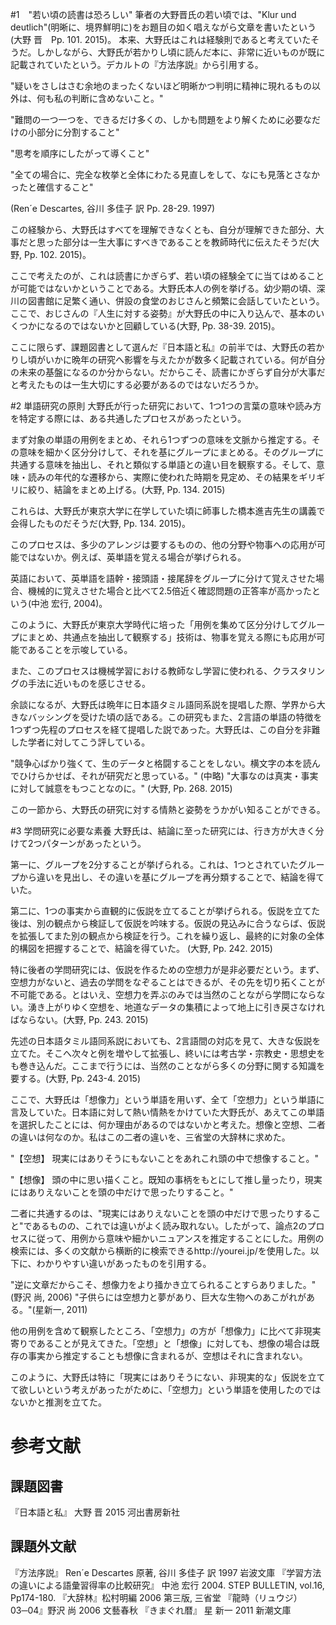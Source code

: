#1　"若い頃の読書は恐ろしい"
筆者の大野晋氏の若い頃では、"Klur und deutlich"(明晰に、境界鮮明に)をお題目の如く唱えながら文章を書いたという(大野 晋　Pp. 101. 2015)。
本来、大野氏はこれは経験則であると考えていたそうだ。しかしながら、大野氏が若かりし頃に読んだ本に、非常に近いものが既に記載されていたという。デカルトの『方法序説』から引用する。

"疑いをさしはさむ余地のまったくないほど明晰かつ判明に精神に現れるもの以外は、何も私の判断に含めないこと。"

"難問の一つ一つを、できるだけ多くの、しかも問題をより解くために必要なだけの小部分に分割すること"

"思考を順序にしたがって導くこと"

"全ての場合に、完全な枚挙と全体にわたる見直しをして、なにも見落とさなかったと確信すること"

(Ren´e Descartes, 谷川 多佳子 訳 Pp. 28-29. 1997)

この経験から、大野氏はすべてを理解できなくとも、自分が理解できた部分、大事だと思った部分は一生大事にすべきであることを教師時代に伝えたそうだ(大野, Pp. 102. 2015)。

ここで考えたのが、これは読書にかぎらず、若い頃の経験全てに当てはめることが可能ではないかということである。大野氏本人の例を挙げる。幼少期の頃、深川の図書館に足繁く通い、併設の食堂のおじさんと頻繁に会話していたという。ここで、おじさんの『人生に対する姿勢』が大野氏の中に入り込んで、基本のいくつかになるのではないかと回顧している(大野, Pp. 38-39. 2015)。

ここに限らず、課題図書として選んだ『日本語と私』の前半では、大野氏の若かりし頃がいかに晩年の研究へ影響を与えたかが数多く記載されている。何が自分の未来の基盤になるのか分からない。だからこそ、読書にかぎらず自分が大事だと考えたものは一生大切にする必要があるのではないだろうか。

#2 単語研究の原則
大野氏が行った研究において、1つ1つの言葉の意味や読み方を特定する際には、ある共通したプロセスがあったという。

まず対象の単語の用例をまとめ、それら1つずつの意味を文脈から推定する。その意味を細かく区分分けして、それを基にグループにまとめる。そのグループに共通する意味を抽出し、それと類似する単語との違い目を観察する。そして、意味・読みの年代的な遷移から、実際に使われた時期を見定め、その結果をギリギリに絞り、結論をまとめ上げる。(大野, Pp. 134. 2015)

これらは、大野氏が東京大学に在学していた頃に師事した橋本進吉先生の講義で会得したものだそうだ(大野, Pp. 134. 2015)。

このプロセスは、多少のアレンジは要するものの、他の分野や物事への応用が可能ではないか。例えば、英単語を覚える場合が挙げられる。

英語において、英単語を語幹・接頭語・接尾辞をグループに分けて覚えさせた場合、機械的に覚えさせた場合と比べて2.5倍近く確認問題の正答率が高かったという(中池 宏行, 2004)。

このように、大野氏が東京大学時代に培った「用例を集めて区分分けしてグループにまとめ、共通点を抽出して観察する」技術は、物事を覚える際にも応用が可能であることを示唆している。

また、このプロセスは機械学習における教師なし学習に使われる、クラスタリングの手法に近いものを感じさせる。

余談になるが、大野氏は晩年に日本語タミル語同系説を提唱した際、学界から大きなバッシングを受けた頃の話である。この研究もまた、2言語の単語の特徴を1つずつ先程のプロセスを経て提唱した説であった。大野氏は、この自分を非難した学者に対してこう評している。

"競争心ばかり強くて、生のデータと格闘することをしない。横文字の本を読んでひけらかせば、それが研究だと思っている。"
(中略)
"大事なのは真実・事実に対して誠意をもつことなのに。"
(大野, Pp. 268. 2015)

この一節から、大野氏の研究に対する情熱と姿勢をうかがい知ることができる。

#3 学問研究に必要な素養
大野氏は、結論に至った研究には、行き方が大きく分けて2つパターンがあったという。

第一に、グループを2分することが挙げられる。これは、1つとされていたグループから違いを見出し、その違いを基にグループを再分類することで、結論を得ていた。

第二に、1つの事実から直観的に仮説を立てることが挙げられる。仮説を立てた後は、別の観点から検証して仮説を吟味する。仮説の見込みに合うならば、仮説を拡張してまた別の観点から検証を行う。これを繰り返し、最終的に対象の全体的構図を把握することで、結論を得ていた。
(大野, Pp. 242. 2015)

特に後者の学問研究には、仮説を作るための空想力が是非必要だという。まず、空想力がないと、過去の学問をなぞることはできるが、その先を切り拓くことが不可能である。とはいえ、空想力を弄ぶのみでは当然のことながら学問にならない。湧き上がりゆく空想を、地道なデータの集積によって地上に引き戻さなければならない。(大野, Pp. 243. 2015)

先述の日本語タミル語同系説においても、2言語間の対応を見て、大きな仮説を立てた。そこへ次々と例を増やして拡張し、終いには考古学・宗教史・思想史をも巻き込んだ。ここまで行うには、当然のことながら多くの分野に関する知識を要する。(大野, Pp. 243-4. 2015)

ここで、大野氏は「想像力」という単語を用いず、全て「空想力」という単語に言及していた。日本語に対して熱い情熱をかけていた大野氏が、あえてこの単語を選択したことには、何か理由があるのではないかと考えた。想像と空想、二者の違いは何なのか。私はこの二者の違いを、三省堂の大辞林に求めた。

"【空想】 現実にはありそうにもないことをあれこれ頭の中で想像すること。"

"【想像】 頭の中に思い描くこと。既知の事柄をもとにして推し量ったり，現実にはありえないことを頭の中だけで思ったりすること。"

二者に共通するのは、"現実にはありえないことを頭の中だけで思ったりすること"であるものの、これでは違いがよく読み取れない。したがって、論点2のプロセスに従って、用例から意味や細かいニュアンスを推定することにした。用例の検索には、多くの文献から横断的に検索できるhttp://yourei.jp/を使用した。以下に、わかりやすい違いがあったものを引用する。

"逆に文章だからこそ、想像力をより掻かき立てられることすらありました。"(野沢 尚, 2006)
"子供らには空想力と夢があり、巨大な生物へのあこがれがある。"(星新一, 2011)

他の用例を含めて観察したところ、「空想力」の方が「想像力」に比べて非現実寄りであることが見えてきた。「空想」と「想像」に対しても、想像の場合は既存の事実から推定することも想像に含まれるが、空想はそれに含まれない。

このように、大野氏は特に「現実にはありそうにない、非現実的な」仮説を立てて欲しいという考えがあったがために、「空想力」という単語を使用したのではないかと推測を立てた。

# 参考文献
## 課題図書
『日本語と私』  大野 晋 2015 河出書房新社
## 課題外文献
『方法序説』 Ren´e Descartes 原著, 谷川 多佳子 訳  1997 岩波文庫
『学習方法の違いによる語彙習得率の比較研究』 中池 宏行  2004. STEP BULLETIN, vol.16, Pp174-180. 
『大辞林』松村明編 2006 第三版, 三省堂
『龍時（リュウジ）03─04』野沢 尚  2006 文藝春秋
『きまぐれ暦』 星 新一  2011 新潮文庫